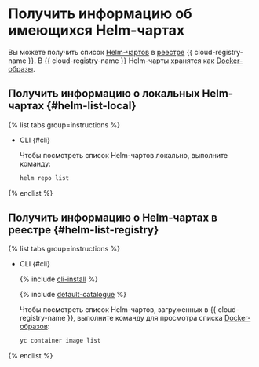 # Получить информацию об имеющихся Helm-чартах

Вы можете получить список [Helm-чартов](https://helm.sh/docs/topics/charts/) в [реестре](../../concepts/registry.md) {{ cloud-registry-name }}. В {{ cloud-registry-name }} Helm-чарты хранятся как [Docker-образы](../../concepts/docker-image.md).

## Получить информацию о локальных Helm-чартах {#helm-list-local}

{% list tabs group=instructions %}

- CLI {#cli}

  Чтобы посмотреть список Helm-чартов локально, выполните команду:

  ```bash
  helm repo list
  ```

{% endlist %}

## Получить информацию о Helm-чартах в реестре {#helm-list-registry}

{% list tabs group=instructions %}

- CLI {#cli}

  {% include [cli-install](../../../_includes/cli-install.md) %}

  {% include [default-catalogue](../../../_includes/default-catalogue.md) %}

  Чтобы посмотреть список Helm-чартов, загруженных в {{ cloud-registry-name }}, выполните команду для просмотра списка [Docker-образов](../../concepts/docker-image.md):

  ```bash
  yc container image list
  ```

{% endlist %}